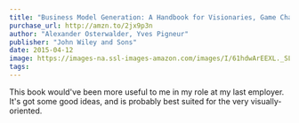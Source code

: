 ```yaml
---
title: "Business Model Generation: A Handbook for Visionaries, Game Changers, and Challengers"
purchase_url: http://amzn.to/2jx9p3n
author: "Alexander Osterwalder, Yves Pigneur"
publisher: "John Wiley and Sons"
date: 2015-04-12
image: https://images-na.ssl-images-amazon.com/images/I/61hdwArEEXL._SL75_.jpg
tags:
---
```


This book would've been more useful to me in my role at my last employer. It's
got some good ideas, and is probably best suited for the very visually-oriented.
